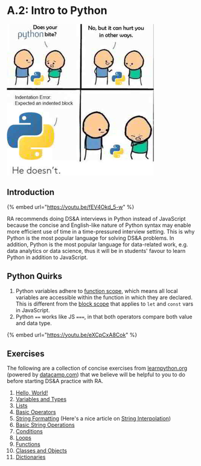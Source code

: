 # A.2: Intro to Python

![python meme](../.gitbook/assets/python-meme.jpeg)

## Introduction

{% embed url="https://youtu.be/fEV4Okd_5-w" %}

RA recommends doing DS\&A interviews in Python instead of JavaScript because the concise and English-like nature of Python syntax may enable more efficient use of time in a time-pressured interview setting. This is why Python is the most popular language for solving DS\&A problems. In addition, Python is the most popular language for data-related work, e.g. data analytics or data science, thus it will be in students' favour to learn Python in addition to JavaScript.

## Python Quirks

1. Python variables adhere to [function scope](https://www.w3schools.com/python/python\_scope.asp), which means all local variables are accessible within the function in which they are declared. This is different from the [block scope](https://dev.to/sandy8111112004/javascript-introduction-to-scope-function-scope-block-scope-d11#:\~:text=A%20block%20scope%20is%20the,only%20within%20the%20corresponding%20block.) that applies to `let` and `const` vars in JavaScript.
2. Python `==` works like JS `===`, in that both operators compare both value and data type.

{% embed url="https://youtu.be/eXCpCxA8Cok" %}

## Exercises

The following are a collection of concise exercises from [learnpython.org](https://learnpython.org) (powered by [datacamp.com](https://datacamp.com)) that we believe will be helpful to you to do before starting DS\&A practice with RA.

1. [Hello, World!](https://www.learnpython.org/en/Hello%2C\_World!)
2. [Variables and Types](https://www.learnpython.org/en/Variables\_and\_Types)
3. [Lists](https://www.learnpython.org/en/Lists)
4. [Basic Operators](https://www.learnpython.org/en/Basic\_Operators)
5. [String Formatting](https://www.learnpython.org/en/String\_Formatting) (Here's a nice article on [String Interpolation](https://docs.google.com/document/d/1j9Ny2IMJ\_4PhPeyr09axHFWf8x6PTnx05HC3G5qt8Gs/edit#))
6. [Basic String Operations](https://www.learnpython.org/en/Basic\_String\_Operations)
7. [Conditions](https://www.learnpython.org/en/Conditions)
8. [Loops](https://www.learnpython.org/en/Loops)
9. [Functions](https://www.learnpython.org/en/Functions)
10. [Classes and Objects](https://www.learnpython.org/en/Classes\_and\_Objects)
11. [Dictionaries](https://www.learnpython.org/en/Dictionaries)
